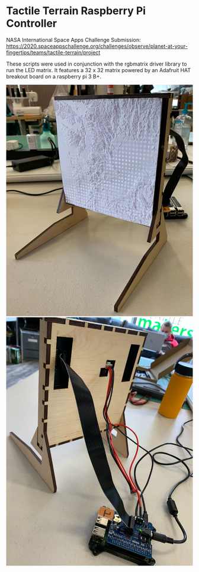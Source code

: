 # Tactile Terrain Raspberry Pi Controller

NASA International Space Apps Challenge Submission: https://2020.spaceappschallenge.org/challenges/observe/planet-at-your-fingertips/teams/tactile-terrain/project

These scripts were used in conjunction with the rgbmatrix driver library to run the LED matrix. It features a 32 x 32 matrix powered by an Adafruit HAT breakout board on a raspberry pi 3 B+.

![Front](https://raw.githubusercontent.com/tactileterrain/TT-RaspberryPiController/master/Image%20from%20iOS%20(12)_crop.jpg)
![Back](https://raw.githubusercontent.com/tactileterrain/TT-RaspberryPiController/master/Image%20from%20iOS%20(10).jpg)
